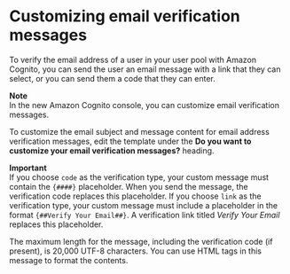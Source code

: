 # Customizing email verification messages<a name="cognito-user-pool-settings-email-verification-message-customization"></a>

To verify the email address of a user in your user pool with Amazon Cognito, you can send the user an email message with a link that they can select, or you can send them a code that they can enter\.

**Note**  
In the new Amazon Cognito console, you can customize email verification messages\.

To customize the email subject and message content for email address verification messages, edit the template under the **Do you want to customize your email verification messages?** heading\.

**Important**  
If you choose `code` as the verification type, your custom message must contain the `{####}` placeholder\. When you send the message, the verification code replaces this placeholder\. If you choose `link` as the verification type, your custom message must include a placeholder in the format `{##Verify Your Email##}`\. A verification link titled *Verify Your Email* replaces this placeholder\.

The maximum length for the message, including the verification code \(if present\), is 20,000 UTF\-8 characters\. You can use HTML tags in this message to format the contents\.
